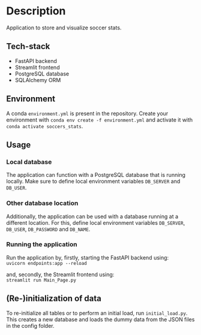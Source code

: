 # Description 
Application to store and visualize soccer stats.

## Tech-stack
- FastAPI backend  
- Streamlit frontend  
- PostgreSQL database  
- SQLAlchemy ORM  

## Environment
A conda `environment.yml` is present in the repository. Create your environment with 
`conda env create -f environment.yml` and activate it with 
`conda activate soccers_stats`.

## Usage
### Local database
The application can function with a PostgreSQL database that is running locally.
Make sure to define local environment variables `DB_SERVER` and `DB_USER`.  

### Other database location
Additionally, the application can be used with a database running at a different
location. For this, define local environment variables `DB_SERVER`, `DB_USER`, 
`DB_PASSWORD` and `DB_NAME`.

### Running the application
Run the application by, firstly, starting the FastAPI backend using:  
`uvicorn endpoints:app --reload`  

and, secondly, the Streamlit frontend using:  
`streamlit run Main_Page.py`  

## (Re-)initialization of data
To re-initialize all tables or to perform an initial load, run `initial_load.py`. 
This creates a new database and loads the dummy data from the JSON files in the config
folder.